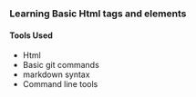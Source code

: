 ### Learning Basic Html tags and elements

#### Tools Used
- Html
- Basic git commands
- markdown syntax
- Command line tools